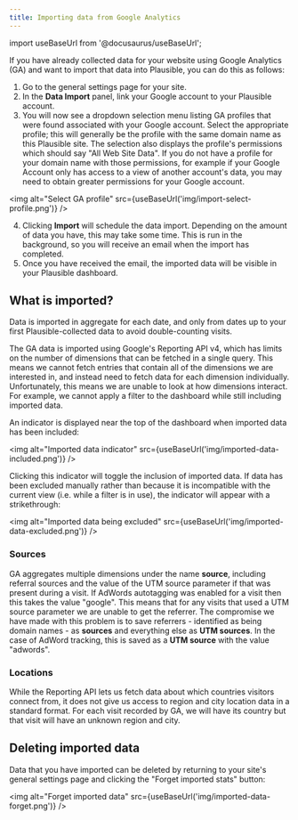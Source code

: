 ```yaml
---
title: Importing data from Google Analytics
---
```


import useBaseUrl from '@docusaurus/useBaseUrl';

If you have already collected data for your website using Google Analytics (GA)
and want to import that data into Plausible, you can do this as follows:

1. Go to the general settings page for your site.
2. In the **Data Import** panel, link your Google account to your Plausible account.
3. You will now see a dropdown selection menu listing GA profiles that were
   found associated with your Google account. Select the appropriate profile;
   this will generally be the profile with the same domain name as this
   Plausible site. The selection also displays the profile's permissions which
   should say "All Web Site Data". If you do not have a profile for your domain
   name with those permissions, for example if your Google Account only has
   access to a view of another account's data, you may need to obtain greater
   permissions for your Google account.

<img alt="Select GA profile" src={useBaseUrl('img/import-select-profile.png')} />

4. Clicking **Import** will schedule the data import. Depending on the amount
   of data you have, this may take some time. This is run in the background, so
   you will receive an email when the import has completed.
5. Once you have received the email, the imported data will be visible in your
   Plausible dashboard.

## What is imported?

Data is imported in aggregate for each date, and only from dates up to your
first Plausible-collected data to avoid double-counting visits.

The GA data is imported using Google's Reporting API v4, which has limits on
the number of dimensions that can be fetched in a single query. This means we
cannot fetch entries that contain all of the dimensions we are interested in,
and instead need to fetch data for each dimension individually. Unfortunately,
this means we are unable to look at how dimensions interact. For example, we
cannot apply a filter to the dashboard while still including imported data.

An indicator is displayed near the top of the dashboard when imported data has
been included:

<img alt="Imported data indicator" src={useBaseUrl('img/imported-data-included.png')} />

Clicking this indicator will toggle the inclusion of imported data. If data has
been excluded manually rather than because it is incompatible with the current
view (i.e. while a filter is in use), the indicator will appear with a
strikethrough:

<img alt="Imported data being excluded" src={useBaseUrl('img/imported-data-excluded.png')} />

### Sources

GA aggregates multiple dimensions under the name **source**, including referral
sources and the value of the UTM source parameter if that was present during a
visit. If AdWords autotagging was enabled for a visit then this takes the value
"google". This means that for any visits that used a UTM source parameter we
are unable to get the referrer. The compromise we have made with this problem
is to save referrers - identified as being domain names - as **sources** and
everything else as **UTM sources**. In the case of AdWord tracking, this is
saved as a **UTM source** with the value "adwords".

### Locations

While the Reporting API lets us fetch data about which countries visitors
connect from, it does not give us access to region and city location data in a
standard format. For each visit recorded by GA, we will have its country but
that visit will have an unknown region and city.

## Deleting imported data

Data that you have imported can be deleted by returning to your site's general
settings page and clicking the "Forget imported stats" button:

<img alt="Forget imported data" src={useBaseUrl('img/imported-data-forget.png')} />
